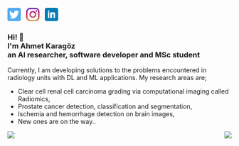 <p align='left'>
<a href="https://twitter.com/ahmetkrgztr"><img height="30" src="https://github.com/ahmetkrgztr/ahmetkrgztr/blob/main/images/twitter.png?raw=true"></a>&nbsp;&nbsp;
<a href="https://instagram.com/ahmet.krgztr"><img height="30" src="https://github.com/ahmetkrgztr/ahmetkrgztr/blob/main/images/instagram.png?raw=true"></a>&nbsp;&nbsp;
<a href="https://linkedin.com/in/ahmet-karagoz/"><img height="30" src="https://github.com/ahmetkrgztr/ahmetkrgztr/blob/main/images/linkedin.png?raw=true"></a>&nbsp;&nbsp;
</p>

<h3>Hi! 👋<br>I'm Ahmet Karagöz<br>an AI researcher, software developer and MSc student</h3>
Currently, I am developing solutions to the problems encountered in radiology units with DL and ML applications. My research areas are;

- Clear cell renal cell carcinoma grading via computational imaging called Radiomics, 
- Prostate cancer detection, classification and segmentation,
- Ischemia and hemorrhage detection on brain images,
- New ones are on the way..

<a>
  <a href="https://github.com/ahmetkrgztr"><img align="left" src = "https://github-readme-stats.vercel.app/api?username=ahmetkrgztr&include_all_commits=true" />  
  <a href="https://github.com/ahmetkrgztr"><img align="right" src="https://github-readme-stats.vercel.app/api/top-langs/?username=ahmetkrgztr" />
<a/>
  





